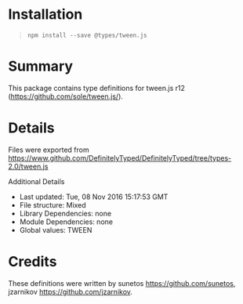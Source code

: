 # Installation
> `npm install --save @types/tween.js`

# Summary
This package contains type definitions for tween.js r12 (https://github.com/sole/tween.js/).

# Details
Files were exported from https://www.github.com/DefinitelyTyped/DefinitelyTyped/tree/types-2.0/tween.js

Additional Details
 * Last updated: Tue, 08 Nov 2016 15:17:53 GMT
 * File structure: Mixed
 * Library Dependencies: none
 * Module Dependencies: none
 * Global values: TWEEN

# Credits
These definitions were written by sunetos <https://github.com/sunetos>, jzarnikov <https://github.com/jzarnikov>.
